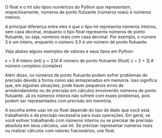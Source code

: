O float e o int são tipos numéricos do Python que representam, respectivamente, números de ponto flutuante (números reais) e números inteiros.

A principal diferença entre eles é que o tipo int representa números inteiros, sem casa decimal, enquanto o tipo float representa números de ponto flutuante, ou seja, números reais com casa decimal. Por exemplo, o número 3 é um inteiro, enquanto o número 3.0 é um número de ponto flutuante.

Veja abaixo alguns exemplos de valores e seus tipos em Python:

x = 5     # inteiro (int)
y = 3.14  # número de ponto flutuante (float)
z = 2 + 3j  # número complexo (complex)

Além disso, os números de ponto flutuante podem sofrer problemas de precisão devido à forma como são armazenados em memória. Isso significa que, em algumas situações, pode haver pequenos erros de arredondamento ou de precisão em cálculos envolvendo números de ponto flutuante. Já os números inteiros não sofrem com esses problemas, pois podem ser representados com precisão em memória.

A escolha entre usar int ou float depende do tipo de dado que você está trabalhando e da precisão necessária para suas operações. Em geral, se você estiver trabalhando com números inteiros ou se precisar de precisão absoluta em seus cálculos, use int. Se precisar representar números reais ou realizar cálculos com valores fracionários, use float.





